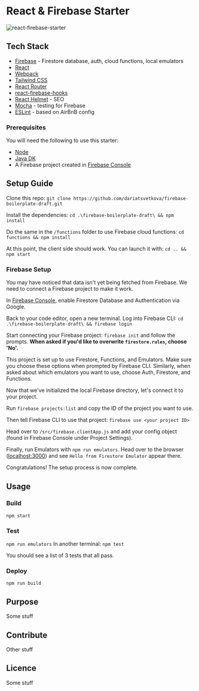 # React & Firebase Starter

![react-firebase-starter](https://user-images.githubusercontent.com/68360696/129435412-11320287-3afd-4e9d-8595-7194bc358c47.png)


## Tech Stack

* [Firebase](https://firebase.google.com/) - Firestore database, auth, cloud functions, local emulators
* [React](https://reactjs.org/)
* [Webpack](https://webpack.js.org/)
* [Tailwind CSS](https://tailwindcss.com/)
* [React Router](https://reactrouter.com/web)
* [react-firebase-hooks](https://github.com/CSFrequency/react-firebase-hooks/)
* [React Helmet](https://www.npmjs.com/package/react-helmet) - SEO
* [Mocha](https://mochajs.org/) - testing for Firebase
* [ESLint](https://eslint.org/) - based on AirBnB config

### Prerequisites

You will need the following to use this starter: 

* [Node](https://nodejs.org/en/)
* [Java DK](https://docs.oracle.com/en/java/javase/16/install/overview-jdk-installation.html#GUID-8677A77F-231A-40F7-98B9-1FD0B48C346A)
* A Firebase project created in [Firebase Console](https://console.firebase.google.com)

## Setup Guide

Clone this repo:
```git clone https://github.com/dariatsvetkova/firebase-boilerplate-draft.git```


Install the dependencies:
```cd .\firebase-boilerplate-draft\ && npm install```

Do the same in the `/functions` folder to use Firebase cloud functions:
```cd functions && npm install```

At this point, the client side should work. You can launch it with:
```cd .. && npm start``` 

### Firebase Setup

You may have noticed that data isn't yet being fetched from Firebase. We need to connect a Firebase project to make it work.

In [Firebase Console](https://console.firebase.google.com), enable Firestore Database and Authentication via Google.

Back to your code editor, open a new terminal. Log into Firebase CLI:
```cd .\firebase-boilerplate-draft\ && firebase login```

Start connecting your Firebase project:
```firebase init```
and follow the prompts. **When asked if you'd like to overwrite `firestore.rules`, choose 'No'.**

This project is set up to use Firestore, Functions, and Emulators. Make sure you choose these options when prompted by Firebase CLI. Similarly, when asked about which emulators you want to use, choose Auth, Firestore, and Functions.

Now that we've initialized the local Firebase directory, let's connect it to your project.

Run `firebase projects:list` and copy the ID of the project you want to use.

Then tell Firebase CLI to use that project:
```firebase use <your project ID>```

Head over to `/src/firebase.clientApp.js` and add your config object (found in Firebase Console under Project Settings).

Finally, run Emulators with `npm run emulators`. Head over to the browser ([localhost:3000](http://localhost:3000/#/)) and see `Hello from Firestore Emulator` appear there.

Congratulations! The setup process is now complete.

## Usage

### Build

```npm start```

### Test

```npm run emulators```
In another terminal: `npm test`

You should see a list of 3 tests that all pass. 

### Deploy

```npm run build```

## Purpose
Some stuff

## Contribute
Other stuff

## Licence
Some stuff
